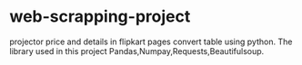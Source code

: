 # web-scrapping-project
projector price and details in flipkart pages convert table using python. The library used in this project Pandas,Numpay,Requests,Beautifulsoup.
